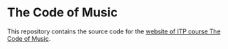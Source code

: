 # The Code of Music

This repository contains the source code for the [website of ITP course The Code of Music](https://luisaph.github.io/the-code-of-music-2018/).
